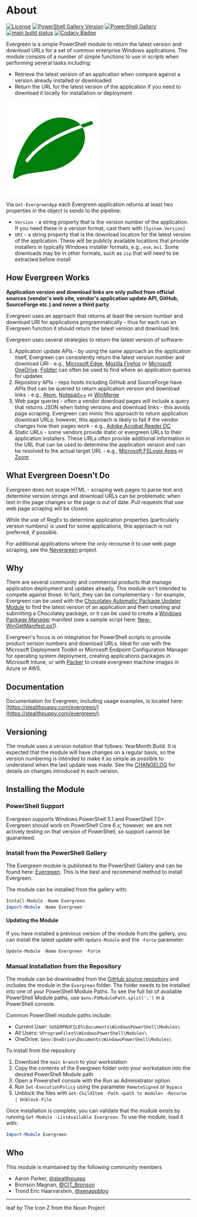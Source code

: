 # About

[![License][license-badge]][license]
[![PowerShell Gallery Version][psgallery-version-badge]][psgallery]
[![PowerShell Gallery][psgallery-badge]][psgallery]
[![main build status][appveyor-badge]][appveyor-build]
[![Codacy Badge](https://app.codacy.com/project/badge/Grade/767d96dec7bd40b69eb4665919d20f55)](https://www.codacy.com/manual/aaronparker/Evergreen?utm_source=github.com&amp;utm_medium=referral&amp;utm_content=aaronparker/Evergreen&amp;utm_campaign=Badge_Grade)

Evergreen is a simple PowerShell module to return the latest version and download URLs for a set of common enterprise Windows applications. The module consists of a number of simple functions to use in scripts when performing several tasks including:

* Retrieve the latest version of an application when compare against a version already installed or downloaded
* Return the URL for the latest version of the application if you need to download it locally for installation or deployment

![leaf by The Icon Z from the Noun Project](/img/EvergreenLeaf.png)

Via `Get-EvergreenApp` each Evergreen application returns at least two properties in the object is sends to the pipeline:

* `Version` - a string property that is the version number of the application. If you need these in a version format, cast them with `[System.Version]`
* `URI` - a string property that is the download location for the latest version of the application. These will be publicly available locations that provide installers in typically Windows installer formats, e.g., `exe`, `msi`. Some downloads may be in other formats, such as `zip` that will need to be extracted before install

## How Evergreen Works

**Application version and download links are only pulled from official sources (vendor's web site, vendor's application update API, GitHub, SourceForge etc.) and never a third party**.

Evergreen uses an approach that returns at least the version number and download URI for applications programmatically - thus for each run an Evergreen function it should return the latest version and download link.

Evergreen uses several strategies to return the latest version of software:

1. Application update APIs - by using the same approach as the application itself, Evergreen can consistently return the latest version number and download URI - e.g., [Microsoft Edge](/Evergreen/Public/Get-MicrosoftEdge.ps1), [Mozilla Firefox](/Evergreen/Apps/Get-MozillaFirefox.ps1) or [Microsoft OneDrive](/Evergreen/Apps/Get-MicrosoftOneDrive.ps1). [Fiddler](https://www.telerik.com/fiddler) can often be used to find where an application queries for updates
2. Repository APIs - repo hosts including GitHub and SourceForge have APIs that can be queried to return application version and download links - e.g., [Atom](/Evergreen/Apps/Get-Atom.ps1), [Notepad++](/Evergreen/Apps/Get-NotepadPlusPlus.ps1) or [WinMerge](/Evergreen/Apps/Get-WinMerge.ps1)
3. Web page queries - often a vendor download pages will include a query that returns JSON when listing versions and download links - this avoids page scraping. Evergreen can mimic this approach to return application download URLs; however, this approach is likely to fail if the vendor changes how their pages work - e.g., [Adobe Acrobat Reader DC](/Evergreen/Apps/Get-AdobeAcrobatReaderDC.ps1)
4. Static URLs - some vendors provide static or evergreen URLs to their application installers. These URLs often provide additional information in the URL that can be used to determine the application version and can be resolved to the actual target URL - e.g., [Microsoft FSLogix Apps](/Evergreen/Apps/Get-MicrosoftFSLogixApps.ps1) or [Zoom](/Evergreen/Apps/Get-Zoom.ps1)

## What Evergreen Doesn't Do

Evergreen does not scape HTML - scraping web pages to parse text and determine version strings and download URLs can be problematic when text in the page changes or the page is out of date. Pull requests that use web page scraping will be closed.

While the use of RegEx to determine application properties (particularly version numbers) is used for some applications, this approach is not preferred, if possible.

For additional applications where the only recourse it to use web page scraping, see the [Nevergreen](https://github.com/DanGough/Nevergreen) project.

## Why

There are several community and commercial products that manage application deployment and updates already. This module isn't intended to compete against those. In fact, they can be complementary - for example, Evergreen can be used with the [Chocolatey Automatic Package Updater Module](https://www.powershellgallery.com/packages/AU/) to find the latest version of an application and then creating and submitting a Chocolatey package, or it can be used to create a [Windows Package Manager](https://github.com/microsoft/winget-cli) manifest (see a sample script here: [New-WinGetManifest.ps1](/tools/New-WinGetManifest.ps1)).

Evergreen's focus is on integration for PowerShell scripts to provide product version numbers and download URLs. Ideal for use with the Microsoft Deployment Toolkit or Microsoft Endpoint Configuration Manager for operating system deployment, creating applications packages in Microsoft Intune, or with [Packer](https://www.packer.io/) to create evergreen machine images in Azure or AWS.

## Documentation

Documentation for Evergreen, including usage examples, is located here: [https://stealthpuppy.com/evergreen/](https://stealthpuppy.com/evergreen/).

## Versioning

The module uses a version notation that follows: YearMonth.Build. It is expected that the module will have changes on a regular basis, so the version numbering is intended to make it as simple as possible to understand when the last update was made. See the [CHANGELOG](https://stealthpuppy.com/evergreen/changelog/) for details on changes introduced in each version.

## Installing the Module

### PowerShell Support

Evergreen supports Windows PowerShell 5.1 and PowerShell 7.0+. Evergreen should work on PowerShell Core 6.x; however, we are not actively testing on that version of PowerShell, so support cannot be guaranteed.

### Install from the PowerShell Gallery

The Evergreen module is published to the PowerShell Gallery and can be found here: [Evergreen](https://www.powershellgallery.com/packages/Evergreen/). This is the best and recommend method to install Evergreen.

The module can be installed from the gallery with:

```powershell
Install-Module -Name Evergreen
Import-Module -Name Evergreen
```

#### Updating the Module

If you have installed a previous version of the module from the gallery, you can install the latest update with `Update-Module` and the `-Force` parameter:

```powershell
Update-Module -Name Evergreen -Force
```

### Manual Installation from the Repository

The module can be downloaded from the [GitHub source repository](https://github.com/aaronparker/evergreen) and includes the module in the `Evergreen` folder. The folder needs to be installed into one of your PowerShell Module Paths. To see the full list of available PowerShell Module paths, use `$env:PSModulePath.split(';')` in a PowerShell console.

Common PowerShell module paths include:

* Current User: `%USERPROFILE%\Documents\WindowsPowerShell\Modules\`
* All Users: `%ProgramFiles%\WindowsPowerShell\Modules\`
* OneDrive: `$env:OneDrive\Documents\WindowsPowerShell\Modules\`

To install from the repository

1. Download the `main branch` to your workstation
2. Copy the contents of the Evergreen folder onto your workstation into the desired PowerShell Module path
3. Open a Powershell console with the Run as Administrator option
4. Run `Set-ExecutionPolicy` using the parameter `RemoteSigned` or `Bypass`
5. Unblock the files with `Get-ChildItem -Path <path to module> -Recurse | Unblock-File`

Once installation is complete, you can validate that the module exists by running `Get-Module -ListAvailable Evergreen`. To use the module, load it with:

```powershell
Import-Module Evergreen
```

## Who

This module is maintained by the following community members

* Aaron Parker, [@stealthpuppy](https://twitter.com/stealthpuppy)
* Bronson Magnan, [@CIT_Bronson](https://twitter.com/CIT_Bronson)
* Trond Eric Haarvarstein, [@xenappblog](https://twitter.com/xenappblog)

[appveyor-badge]: https://img.shields.io/appveyor/ci/aaronparker/Evergreen/main.svg?style=flat-square&logo=appveyor
[appveyor-build]: https://ci.appveyor.com/project/aaronparker/Evergreen
[psgallery-badge]: https://img.shields.io/powershellgallery/dt/Evergreen.svg?style=flat-square
[psgallery]: https://www.powershellgallery.com/packages/Evergreen
[psgallery-version-badge]: https://img.shields.io/powershellgallery/v/Evergreen.svg?style=flat-square
[psgallery-version]: https://www.powershellgallery.com/packages/Evergreen
[github-release-badge]: https://img.shields.io/github/release/aaronparker/Evergreen.svg?style=flat-square
[github-release]: https://github.com/aaronparker/Evergreen/releases/latest
[license-badge]: https://img.shields.io/github/license/aaronparker/Evergreen.svg?style=flat-square
[license]: /LICENSE

---
leaf by The Icon Z from the Noun Project
